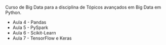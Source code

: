 Curso de Big Data para a disciplina de Tópicos avançados em Big Data em Python. 
* Aula 4 - Pandas
* Aula 5 - PySpark
* Aula 6 - Scikit-Learn
* Aula 7 - TensorFlow e Keras
